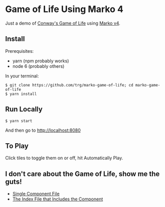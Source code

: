 # Game of Life Using Marko 4

Just a demo of [Conway's Game of Life](https://en.wikipedia.org/wiki/Conway%27s_Game_of_Life) using [Marko v4](http://markojs.com/).

## Install

Prerequisites:

- yarn (npm probably works)
- node 6 (probably others)

In your terminal:

    $ git clone https://github.com/trg/marko-game-of-life; cd marko-game-of-life
    $ yarn install

## Run Locally

    $ yarn start

And then go to [http://localhost:8080](http://localhost:8080)

## To Play

Click tiles to toggle them on or off, hit Automatically Play.

## I don't care about the Game of Life, show me the guts!

- [Single Component File](https://github.com/trg/marko-game-of-life/blob/master/components/game-of-life/index.marko)
- [The Index File that Includes the Component](https://github.com/trg/marko-game-of-life/blob/master/routes/index/index.marko)
